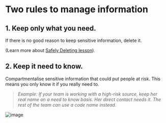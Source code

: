 [Title]: # (Keep what you need)
[Order]: # (0)

# Two rules to manage information 

## 1. Keep only what you need.

If there is no good reason to keep sensitive information, delete it. 

(Learn more about [Safely Deleting lesson](umbrella://lesson/safely-deleting)).

## 2. Keep it need to know.

Compartmentalise sensitive information that could put people at risk. This means you only know it if you really need to. 

> *Example: If your team is working with a high-risk source, keep her real name on a need to know basis. Her direct contact needs it. The rest of the team can use a code name instead.*

![image](managing_information1.png)
